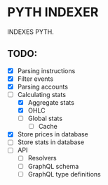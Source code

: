 # PYTH INDEXER

INDEXES PYTH.

## TODO:

- [x] Parsing instructions
- [x] Filter events
- [X] Parsing accounts
- [ ] Calculating stats
    - [X] Aggregate stats
    - [X] OHLC
    - [ ] Global stats
        - [ ] Cache
- [x] Store prices in database
- [ ] Store stats in database
- [ ] API
    - [ ] Resolvers
    - [ ] GraphQL schema
    - [ ] GraphQL type definitions